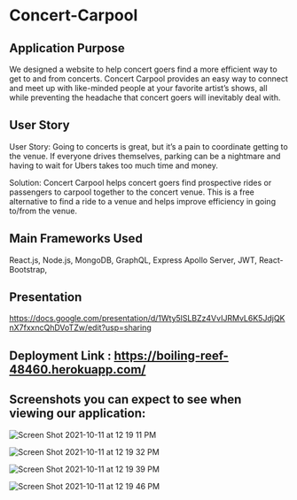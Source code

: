 # Concert-Carpool

## Application Purpose
We designed a website to help concert goers find a more efficient way to get to and from concerts. Concert Carpool provides an easy way to connect and meet up with like-minded people at your favorite artist’s shows, all while preventing the headache that concert goers will inevitably deal with.

## User Story
User Story: Going to concerts is great, but it’s a pain to coordinate getting to the venue. If everyone drives themselves, parking can be a nightmare and having to wait for Ubers takes too much time and money.

Solution: Concert Carpool helps concert goers find prospective rides or passengers to carpool together to the concert venue. This is a free alternative to find a ride to a venue and helps improve efficiency in going to/from the venue.

## Main Frameworks Used

React.js, Node.js, MongoDB, GraphQL, Express Apollo Server, JWT, React-Bootstrap, 

## Presentation
https://docs.google.com/presentation/d/1Wty5lSLBZz4VvIJRMvL6K5JdjQKnX7fxxncQhDVoTZw/edit?usp=sharing

## Deployment Link : https://boiling-reef-48460.herokuapp.com/

## Screenshots you can expect to see when viewing our application:

![Screen Shot 2021-10-11 at 12 19 11 PM](https://user-images.githubusercontent.com/87332492/136836413-2c19a053-7dc9-4b77-bc20-59c325c543dd.png)

![Screen Shot 2021-10-11 at 12 19 32 PM](https://user-images.githubusercontent.com/87332492/136836431-4ac963dd-df8c-42b9-993a-84c61d917d02.png)

![Screen Shot 2021-10-11 at 12 19 39 PM](https://user-images.githubusercontent.com/87332492/136836442-586f5d93-f520-4511-a3e0-23d25cfcc8d9.png)

![Screen Shot 2021-10-11 at 12 19 46 PM](https://user-images.githubusercontent.com/87332492/136836461-eea9e724-a83b-4ec7-8ffc-6d1d7441ba8c.png)
